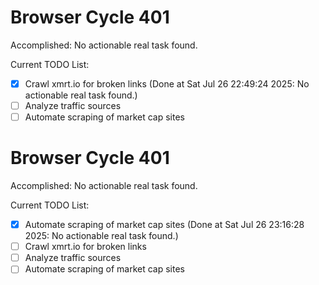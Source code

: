 # Browser Cycle 401

Accomplished: No actionable real task found.

Current TODO List:

- [x] Crawl xmrt.io for broken links  (Done at Sat Jul 26 22:49:24 2025: No actionable real task found.)
- [ ] Analyze traffic sources
- [ ] Automate scraping of market cap sites

# Browser Cycle 401

Accomplished: No actionable real task found.

Current TODO List:

- [x] Automate scraping of market cap sites  (Done at Sat Jul 26 23:16:28 2025: No actionable real task found.)
- [ ] Crawl xmrt.io for broken links
- [ ] Analyze traffic sources
- [ ] Automate scraping of market cap sites